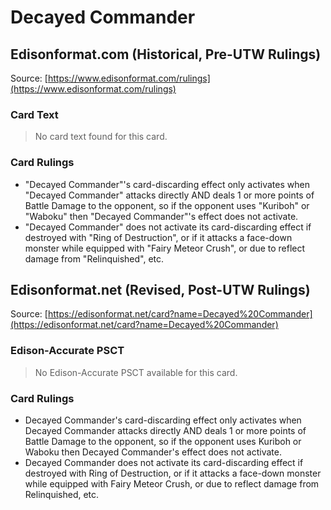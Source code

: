 # Decayed Commander

## Edisonformat.com (Historical, Pre-UTW Rulings)

Source: [https://www.edisonformat.com/rulings](https://www.edisonformat.com/rulings)

### Card Text

> No card text found for this card.

### Card Rulings

*   "Decayed Commander"'s card-discarding effect only activates when "Decayed Commander" attacks directly AND deals 1 or more points of Battle Damage to the opponent, so if the opponent uses "Kuriboh" or "Waboku" then "Decayed Commander"'s effect does not activate.
*   "Decayed Commander" does not activate its card-discarding effect if destroyed with "Ring of Destruction", or if it attacks a face-down monster while equipped with "Fairy Meteor Crush", or due to reflect damage from "Relinquished", etc.

## Edisonformat.net (Revised, Post-UTW Rulings)

Source: [https://edisonformat.net/card?name=Decayed%20Commander](https://edisonformat.net/card?name=Decayed%20Commander)

### Edison-Accurate PSCT

> No Edison-Accurate PSCT available for this card.

### Card Rulings

*   Decayed Commander's card-discarding effect only activates when Decayed Commander attacks directly AND deals 1 or more points of Battle Damage to the opponent, so if the opponent uses Kuriboh or Waboku then Decayed Commander's effect does not activate.
*   Decayed Commander does not activate its card-discarding effect if destroyed with Ring of Destruction, or if it attacks a face-down monster while equipped with Fairy Meteor Crush, or due to reflect damage from Relinquished, etc.
            